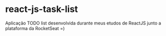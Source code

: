 # react-js-task-list

Aplicação TODO list desenvolvida durante meus etudos de ReactJS junto a plataforma da RocketSeat =)
